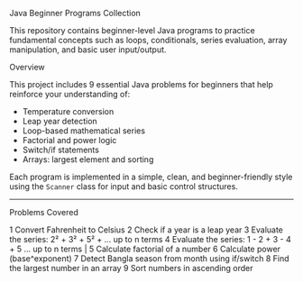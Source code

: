 Java Beginner Programs Collection

This repository contains beginner-level Java programs to practice fundamental concepts such as loops, conditionals, series evaluation, array manipulation, and basic user input/output.


  Overview

This project includes 9 essential Java problems for beginners that help reinforce your understanding of:

- Temperature conversion
- Leap year detection
- Loop-based mathematical series
- Factorial and power logic
- Switch/if statements
- Arrays: largest element and sorting

Each program is implemented in a simple, clean, and beginner-friendly style using the `Scanner` class for input and basic control structures.

---

Problems Covered

1    Convert Fahrenheit to Celsius 
2   Check if a year is a leap year 
3   Evaluate the series: 2² + 3² + 5² + … up to n terms 
4   Evaluate the series: 1 - 2 + 3 - 4 + 5 … up to n terms |
5   Calculate factorial of a number 
6   Calculate power (base^exponent) 
7   Detect Bangla season from month using if/switch 
8    Find the largest number in an array 
9    Sort numbers in ascending order 

 